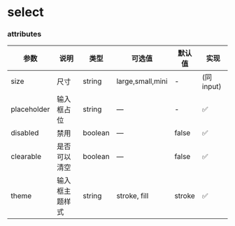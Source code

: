 # select

### attributes
| 参数      | 说明          | 类型      | 可选值                           | 默认值  | 实现 |
|---------- |-------------- |---------- |--------------------------------  |-------- |-------- |
| size | 尺寸 | string | large,small,mini | - | (同input) |
| placeholder | 输入框占位 | string | — | - | ✅ |
| disabled | 禁用 | boolean | — | false | ✅ |
| clearable | 是否可以清空 | boolean | — | false | ✅ |
| theme | 输入框主题样式 | string | stroke, fill | stroke | ✅ |
